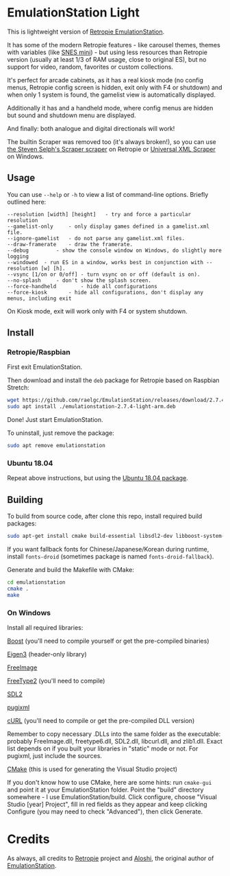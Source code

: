 # EmulationStation Light

This is lightweight version of [Retropie EmulationStation](https://github.com/RetroPie/EmulationStation).

It has some of the modern Retropie features - like carousel themes, themes with variables (like [SNES mini](https://github.com/ruckage/es-theme-snes-mini)) - but using less resources than Retropie version (usually at least 1/3 of RAM usage, close to original ES), but no support for video, random, favorites or custom collections.

It's perfect for arcade cabinets, as it has a real kiosk mode (no config menus, Retropie config screen is hidden, exit only with F4 or shutdown) and when only 1 system is found, the gamelist view is automatically displayed.

Additionally it has and a handheld mode, where config menus are hidden but sound and shutdown menu are displayed.

And finally: both analogue and digital directionals will work!

The builtin Scraper was removed too (it's always broken!), so you can use [the Steven Selph's Scraper scraper](https://github.com/RetroPie/RetroPie-Setup/wiki/scraper#steven-selphs-scraper) on Retropie or [Universal XML Scraper](https://github.com/Universal-Rom-Tools/Universal-XML-Scraper) on Windows.

## Usage

You can use `--help` or `-h` to view a list of command-line options. Briefly outlined here:
```
--resolution [width] [height]	- try and force a particular resolution
--gamelist-only		- only display games defined in a gamelist.xml file.
--ignore-gamelist	- do not parse any gamelist.xml files.
--draw-framerate	- draw the framerate.
--debug			- show the console window on Windows, do slightly more logging
--windowed	- run ES in a window, works best in conjunction with --resolution [w] [h].
--vsync [1/on or 0/off]	- turn vsync on or off (default is on).
--no-splash		- don't show the splash screen.
--force-handheld		- hide all configurations
--force-kiosk		- hide all configurations, don't display any menus, including exit
```

On Kiosk mode, exit will work only with F4 or system shutdown.

## Install

### Retropie/Raspbian

First exit EmulationStation.

Then download and install the `deb` package for Retropie based on Raspbian Stretch:

```bash
wget https://github.com/raelgc/EmulationStation/releases/download/2.7.4-light/emulationstation-2.7.4-light-arm.deb
sudo apt install ./emulationstation-2.7.4-light-arm.deb
```

Done! Just start EmulationStation.

To uninstall, just remove the package:

```bash
sudo apt remove emulationstation
```

### Ubuntu 18.04

Repeat above instructions, but using the [Ubuntu 18.04 package](https://github.com/raelgc/EmulationStation/releases/download/2.7.4-light/emulationstation-2.7.4-light-amd64.deb).

## Building

To build from source code, after clone this repo, install required build packages:

```bash
sudo apt-get install cmake build-essential libsdl2-dev libboost-system-dev libboost-filesystem-dev libboost-date-time-dev libpugixml-dev libfreeimage-dev libfreetype6-dev libeigen3-dev libcurl4-openssl-dev libasound2-dev libgl1-mesa-dev
```

If you want fallback fonts for Chinese/Japanese/Korean during runtime, install `fonts-droid` (sometimes package is named `fonts-droid-fallback`).

Generate and build the Makefile with CMake:
```bash
cd emulationstation
cmake .
make
```

### On Windows

Install all required libraries:

[Boost](http://www.boost.org/users/download/) (you'll need to compile yourself or get the pre-compiled binaries)

[Eigen3](http://eigen.tuxfamily.org/index.php?title=Main_Page) (header-only library)

[FreeImage](http://downloads.sourceforge.net/freeimage/FreeImage3154Win32.zip)

[FreeType2](http://download.savannah.gnu.org/releases/freetype/freetype-2.4.9.tar.bz2) (you'll need to compile)

[SDL2](http://www.libsdl.org/release/SDL2-devel-2.0.3-VC.zip)

[pugixml](https://pugixml.org/)

[cURL](http://curl.haxx.se/download.html) (you'll need to compile or get the pre-compiled DLL version)

Remember to copy necessary .DLLs into the same folder as the executable: probably FreeImage.dll, freetype6.dll, SDL2.dll, libcurl.dll, and zlib1.dll. Exact list depends on if you built your libraries in "static" mode or not. For pugixml, just include the sources.

[CMake](http://www.cmake.org/cmake/resources/software.html) (this is used for generating the Visual Studio project)

If you don't know how to use CMake, here are some hints: run `cmake-gui` and point it at your EmulationStation folder.  Point the "build" directory somewhere - I use EmulationStation/build.  Click configure, choose "Visual Studio [year] Project", fill in red fields as they appear and keep clicking Configure (you may need to check "Advanced"), then click Generate.

# Credits

As always, all credits to [Retropie](https://retropie.org.uk/) project and [Aloshi](http://www.aloshi.com), the original author of [EmulationStation](http://www.emulationstation.org).
